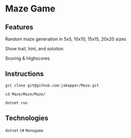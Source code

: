 # Maze Game

## Features

Random maze generation in 5x5, 10x10, 15x15, 20x20 sizes

Show trail, hint, and solution

Scoring & Highscores

## Instructions

`git clone git@github.com:jakepper/Maze.git`

`cd Maze/Maze/Maze/`

`dotnet run`

## Technologies

`dotnet` `C#` `Monogame`
